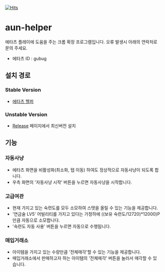 [![Hits](https://hits.seeyoufarm.com/api/count/incr/badge.svg?url=https%3A%2F%2Fgithub.com%2Fgubug0%2Faun-timer-throttler&count_bg=%2379C83D&title_bg=%23555555&icon=&icon_color=%23E7E7E7&title=hits&edge_flat=false)](https://hits.seeyoufarm.com)

# aun-helper

에타츠 플레이에 도움을 주는 크롬 확장 프로그램입니다.
오류 발생시 아래의 연락처로 문의 주세요.

* 에타츠 ID : gubug

## 설치 경로
### Stable Version
* [에타츠 헬퍼](https://chrome.google.com/webstore/detail/%EC%97%90%ED%83%80%EC%B8%A0-%ED%83%80%EC%9D%B4%EB%A8%B8-throttler/ppnelmgdamnbgcjfgplioaiejcpcfeol/related?hl=ko&authuser=0)
### Unstable Version
* [Release](https://github.com/gubug0/aun-helper/releases) 페이지에서 최신버전 설치

## 기능
### 자동사냥
* 에타츠 화면을 비활성화(최소화, 탭 이동) 하여도 정상적으로 자동사냥이 되도록 합니다.
* 우측 화면의 '자동사냥 시작' 버튼을 누르면 자동사냥을 시작합니다.

### 고급여관
* 현재 가지고 있는 숙련도를 모두 소모하여 스탯을 올릴 수 있는 기능을 제공합니다.
* '연금술 LV5' 어빌리티를 가지고 있다는 가정하에 ((보유 숙련도/12720)*12000)P 만큼 자동으로 소모합니다.
* '숙련도 자동 사용' 버튼을 누르면 자동으로 수행됩니다.

### 매입거래소
* 아이템을 가지고 있는 수량만큼 '전체매각'할 수 있는 기능을 제공합니다.
* 매입거래소에서 판매하고자 하는 아이템의 '전체매각' 버튼을 눌러서 매각할 수 있습니다.
